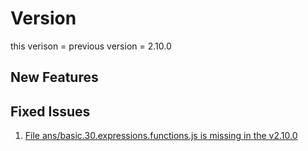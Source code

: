 # Version
this verison = 
previous version = 2.10.0  


##  New Features


## Fixed Issues
1. [File ans/basic.30.expressions.functions.js is missing in the v2.10.0](https://github.com/vishalz/hello-js/issues/11)
